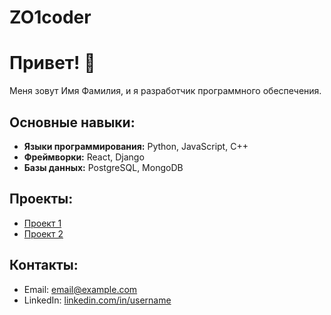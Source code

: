 # ZO1coder
# Привет! 👋

Меня зовут Имя Фамилия, и я разработчик программного обеспечения.

## Основные навыки:
- **Языки программирования:** Python, JavaScript, C++
- **Фреймворки:** React, Django
- **Базы данных:** PostgreSQL, MongoDB

## Проекты:
- [Проект 1](https://github.com/username/project1)
- [Проект 2](https://github.com/username/project2)

## Контакты:
- Email: email@example.com
- LinkedIn: [linkedin.com/in/username](https://www.linkedin.com/in/username)
